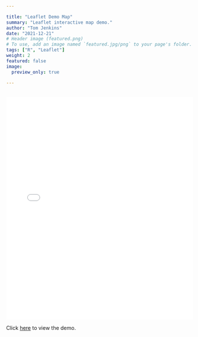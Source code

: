 ```yaml
---

title: "Leaflet Demo Map"
summary: "Leaflet interactive map demo."
author: "Tom Jenkins"
date: "2021-12-21"
# Header image (featured.png)
# To use, add an image named `featured.jpg/png` to your page's folder. 
tags: ["R", "Leaflet"]
weight: 2
featured: false
image:
  preview_only: true

---
```


<br/>

<iframe height="600" width="100%" frameborder="yes"
src="final_map_leaflet_demo.html"></iframe>

Click [here](https://tomjenkins.netlify.app/tutorials/r-leaflet-introduction/) to view the demo.
